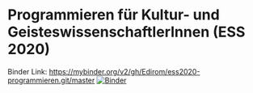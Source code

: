 # Programmieren für Kultur- und GeisteswissenschaftlerInnen (ESS 2020)

Binder Link: https://mybinder.org/v2/gh/Edirom/ess2020-programmieren.git/master [![Binder](https://mybinder.org/badge_logo.svg)](https://mybinder.org/v2/gh/Edirom/ess2020-programmieren.git/master) 
